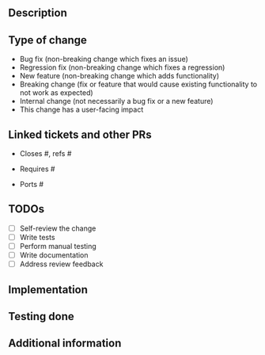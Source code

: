 ## Description
<!--Required. Provide high-level overview of what the change is for.-->

## Type of change
<!--Required. Keep only those that apply.-->

* Bug fix (non-breaking change which fixes an issue)
* Regression fix (non-breaking change which fixes a regression)
* New feature (non-breaking change which adds functionality)
* Breaking change (fix or feature that would cause existing functionality to not work as expected)
* Internal change (not necessarily a bug fix or a new feature)
* This change has a user-facing impact

## Linked tickets and other PRs
<!--Required. Keep only those that apply.-->

<!--This PR addresses the following issues.-->
* Closes #, refs #
<!--This PR depends on the following PRs (e.g. planet, satellite, etc.).-->
* Requires #
<!--This PR is a back-/forward-port of the following PR.-->
* Ports #

## TODOs
<!--Required. Keep only those that apply and check them off as they get completed.-->

- [ ] Self-review the change
- [ ] Write tests
- [ ] Perform manual testing
- [ ] Write documentation
- [ ] Address review feedback

## Implementation
<!--Optional. Add any relevant implementation details that might help the reviewers.-->
<!--Optional. Add any performance considerations for the reviewers, such as considerations for supporting 1k node clusters.-->

## Testing done
<!--Required. Explain what kind of testing these changes underwent.-->

## Additional information
<!--Optional. Anything else that may be relevant.-->
